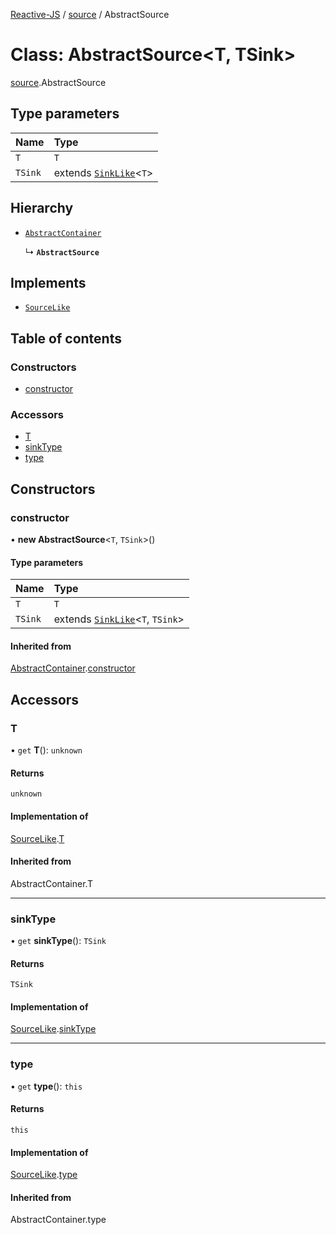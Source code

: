 [Reactive-JS](../README.md) / [source](../modules/source.md) / AbstractSource

# Class: AbstractSource<T, TSink\>

[source](../modules/source.md).AbstractSource

## Type parameters

| Name | Type |
| :------ | :------ |
| `T` | `T` |
| `TSink` | extends [`SinkLike`](../interfaces/source.SinkLike.md)<`T`\> |

## Hierarchy

- [`AbstractContainer`](container.AbstractContainer.md)

  ↳ **`AbstractSource`**

## Implements

- [`SourceLike`](../interfaces/source.SourceLike.md)

## Table of contents

### Constructors

- [constructor](source.AbstractSource.md#constructor)

### Accessors

- [T](source.AbstractSource.md#t)
- [sinkType](source.AbstractSource.md#sinktype)
- [type](source.AbstractSource.md#type)

## Constructors

### constructor

• **new AbstractSource**<`T`, `TSink`\>()

#### Type parameters

| Name | Type |
| :------ | :------ |
| `T` | `T` |
| `TSink` | extends [`SinkLike`](../interfaces/source.SinkLike.md)<`T`, `TSink`\> |

#### Inherited from

[AbstractContainer](container.AbstractContainer.md).[constructor](container.AbstractContainer.md#constructor)

## Accessors

### T

• `get` **T**(): `unknown`

#### Returns

`unknown`

#### Implementation of

[SourceLike](../interfaces/source.SourceLike.md).[T](../interfaces/source.SourceLike.md#t)

#### Inherited from

AbstractContainer.T

___

### sinkType

• `get` **sinkType**(): `TSink`

#### Returns

`TSink`

#### Implementation of

[SourceLike](../interfaces/source.SourceLike.md).[sinkType](../interfaces/source.SourceLike.md#sinktype)

___

### type

• `get` **type**(): `this`

#### Returns

`this`

#### Implementation of

[SourceLike](../interfaces/source.SourceLike.md).[type](../interfaces/source.SourceLike.md#type)

#### Inherited from

AbstractContainer.type
